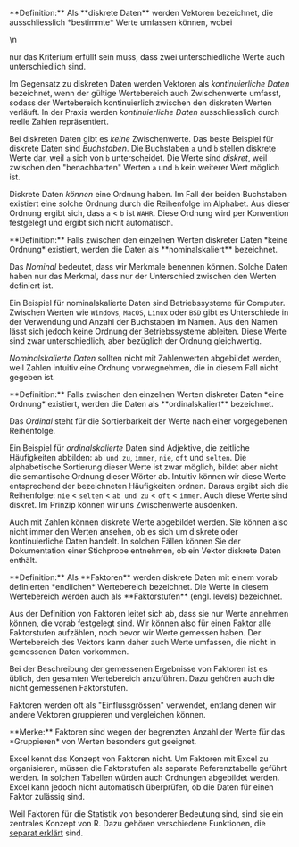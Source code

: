 <p class="alert alert-primary" markdown="1">
**Definition:** Als **diskrete Daten** werden Vektoren bezeichnet, die ausschliesslich *bestimmte* Werte umfassen können, wobei</p>\n<p> nur das Kriterium erfüllt sein muss, dass zwei unterschiedliche Werte auch unterschiedlich sind. 
</p>

Im Gegensatz zu diskreten Daten werden Vektoren als *kontinuierliche Daten* bezeichnet, wenn der gültige Wertebereich auch Zwischenwerte umfasst, sodass der Wertebereich kontinuierlich zwischen den diskreten Werten verläuft. In der Praxis werden *kontinuierliche Daten* ausschliesslich durch reelle Zahlen repräsentiert.

Bei diskreten Daten gibt es *keine* Zwischenwerte. Das beste Beispiel für diskrete Daten sind *Buchstaben*. Die Buchstaben `a` und `b` stellen diskrete Werte dar, weil `a` sich von `b` unterscheidet. Die Werte sind *diskret*, weil zwischen den "benachbarten" Werten `a` und `b` kein weiterer Wert möglich ist.

Diskrete Daten *können* eine Ordnung haben. Im Fall der beiden Buchstaben existiert eine solche Ordnung durch die Reihenfolge im Alphabet. Aus dieser Ordnung ergibt sich, dass `a` < `b` ist `WAHR`.  Diese Ordnung wird per Konvention festgelegt und ergibt sich nicht automatisch. 

<p class="alert alert-primary" markdown="1">
**Definition:** Falls zwischen den einzelnen Werten diskreter Daten *keine Ordnung* existiert, werden die Daten als **nominalskaliert** bezeichnet. 
</p>

Das *Nominal* bedeutet, dass wir Merkmale benennen können. Solche Daten haben nur das Merkmal, dass nur der Unterschied zwischen den Werten definiert ist.  

Ein Beispiel für nominalskalierte Daten sind Betriebssysteme für Computer. Zwischen Werten wie `Windows`, `MacOS`, `Linux` oder `BSD` gibt es Unterschiede in der Verwendung und Anzahl der Buchstaben im Namen. Aus den Namen lässt sich jedoch keine Ordnung der Betriebssysteme ableiten. Diese  Werte sind zwar unterschiedlich, aber bezüglich der Ordnung gleichwertig.   

*Nominalskalierte Daten* sollten nicht mit Zahlenwerten abgebildet werden, weil Zahlen intuitiv eine Ordnung vorwegnehmen, die in diesem Fall nicht gegeben ist. 

<p class="alert alert-primary" markdown="1">
**Definition:** Falls zwischen den einzelnen Werten diskreter Daten *eine Ordnung* existiert, werden die Daten als **ordinalskaliert** bezeichnet. 
</p>

Das *Ordinal* steht für die Sortierbarkeit der Werte nach einer vorgegebenen Reihenfolge. 

Ein Beispiel für *ordinalskalierte* Daten sind Adjektive, die zeitliche Häufigkeiten abbilden: `ab und zu`, `immer`, `nie`, `oft` und `selten`. Die alphabetische Sortierung dieser Werte ist zwar möglich, bildet aber nicht die semantische Ordnung dieser Wörter ab. Intuitiv können wir diese Werte entsprechend der bezeichneten Häufigkeiten ordnen. Daraus ergibt sich die Reihenfolge: `nie` < `selten` < `ab und zu` < `oft` < `immer`. Auch diese Werte sind diskret. Im Prinzip können wir uns Zwischenwerte ausdenken. 

Auch mit Zahlen können diskrete Werte abgebildet werden. Sie können also nicht immer den Werten ansehen, ob es sich um diskrete oder kontinuierliche Daten handelt. In solchen Fällen können Sie der Dokumentation einer Stichprobe entnehmen, ob ein Vektor diskrete Daten enthält. 

<p class="alert alert-primary" markdown="1">
**Definition:** Als **Faktoren** werden diskrete Daten mit einem vorab definierten *endlichen* Wertebereich bezeichnet. Die Werte in diesem Wertebereich werden auch als **Faktorstufen** (engl. levels) bezeichnet.
</p>

Aus der Definition von Faktoren leitet sich ab, dass sie nur Werte annehmen können, die vorab festgelegt sind. Wir können also für einen Faktor alle Faktorstufen aufzählen, noch bevor wir Werte gemessen haben. Der Wertebereich des Vektors kann daher auch Werte umfassen, die nicht in gemessenen Daten vorkommen. 

<p class="alert alert-success" markdown="1">
Bei der Beschreibung der gemessenen Ergebnisse von Faktoren ist es üblich, den gesamten Wertebereich anzuführen. Dazu gehören auch die nicht gemessenen Faktorstufen.
</p>

Faktoren werden oft als "Einflussgrössen" verwendet, entlang denen wir andere Vektoren gruppieren und vergleichen können.

<p class="alert alert-success" markdown="1">
**Merke:** Faktoren sind wegen der begrenzten Anzahl der Werte für das *Gruppieren* von Werten besonders gut geeignet.
</p>

Excel kennt das Konzept von Faktoren nicht. Um Faktoren mit Excel zu organisieren, müssen die Faktorstufen als separate Referenztabelle geführt werden. In solchen Tabellen würden auch Ordnungen abgebildet werden. Excel kann jedoch nicht automatisch überprüfen, ob die Daten für einen Faktor zulässig sind.

Weil Faktoren für die Statistik von besonderer Bedeutung sind, sind sie ein zentrales Konzept von R. Dazu gehören verschiedene Funktionen, die [separat erklärt](https://moodle.zhaw.ch/mod/page/view.php?id=635258) sind.
